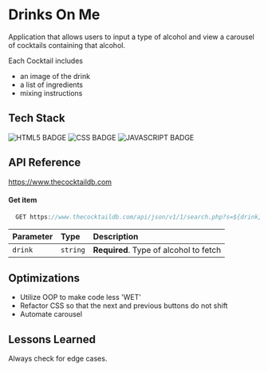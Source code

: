 # Drinks On Me

Application that allows users to input a type of alcohol and view a carousel of cocktails containing that alcohol.

Each Cocktail includes
* an image of the drink
* a list of ingredients
* mixing instructions

## Tech Stack


![HTML5 BADGE](https://img.shields.io/static/v1?label=|&message=HTML5&color=03989E&style=plastic&logo=html5)  ![CSS BADGE](https://img.shields.io/static/v1?label=|&message=CSS3&color=03989e&style=plastic&logo=css3)  ![JAVASCRIPT BADGE](https://img.shields.io/static/v1?label=|&message=JAVASCRIPT&color=03989e&style=plastic&logo=javascript)



## API Reference

https://www.thecocktaildb.com

#### Get item

```javascript
  GET https://www.thecocktaildb.com/api/json/v1/1/search.php?s=${drink}
```

| Parameter | Type     | Description                       |
| :-------- | :------- | :-------------------------------- |
| `drink`      | `string` | **Required**. Type of alcohol to fetch |


## Optimizations
* Utilize OOP to make code less 'WET'
* Refactor CSS so that the next and previous buttons do not shift 
* Automate carousel

## Lessons Learned ##

Always check for edge cases.  
